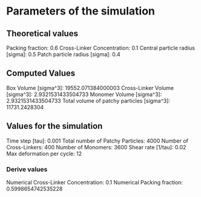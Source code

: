 # Parameters of the simulation

## Theoretical values
Packing fraction: 0.6
Cross-Linker Concentration: 0.1
Central particle radius [sigma]: 0.5
Patch particle radius [sigma]: 0.4

## Computed Values
Box Volume [sigma^3]: 19552.071384000003
Cross-Linker Volume [sigma^3]: 2.9321531433504733
Monomer Volume [sigma^3]: 2.9321531433504733
Total volume of patchy particles [sigma^3]: 11731.2428304

## Values for the simulation
Time step [tau]: 0.001
Total number of Patchy Particles: 4000
Number of Cross-Linkers: 400
Number of Monomers: 3600
Shear rate [1/tau]: 0.02
Max deformation per cycle: 12
### Derive values
Numerical Cross-Linker Concentration: 0.1
Numerical Packing fraction: 0.5998654742535228
